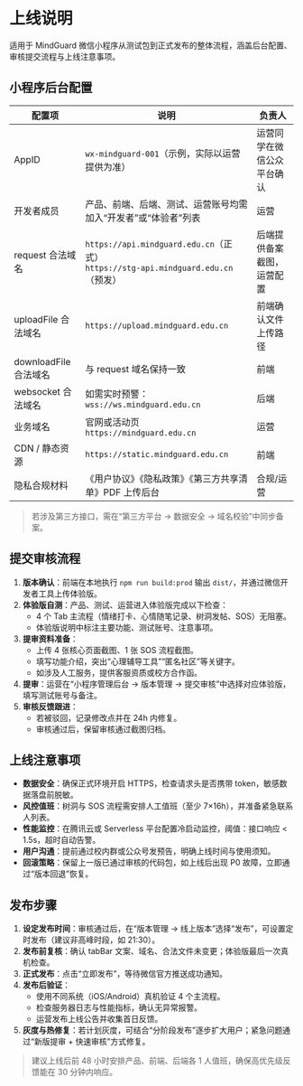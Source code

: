 # 上线说明

适用于 MindGuard 微信小程序从测试包到正式发布的整体流程，涵盖后台配置、审核提交流程与上线注意事项。

## 小程序后台配置

| 配置项 | 说明 | 负责人 |
| --- | --- | --- |
| AppID | `wx-mindguard-001`（示例，实际以运营提供为准） | 运营同学在微信公众平台确认 |
| 开发者成员 | 产品、前端、后端、测试、运营账号均需加入“开发者”或“体验者”列表 | 运营 |
| request 合法域名 | `https://api.mindguard.edu.cn`（正式）<br>`https://stg-api.mindguard.edu.cn`（预发） | 后端提供备案截图，运营配置 |
| uploadFile 合法域名 | `https://upload.mindguard.edu.cn` | 前端确认文件上传路径 |
| downloadFile 合法域名 | 与 request 域名保持一致 | 前端 |
| websocket 合法域名 | 如需实时预警：`wss://ws.mindguard.edu.cn` | 后端 |
| 业务域名 | 官网或活动页 `https://mindguard.edu.cn` | 运营 |
| CDN / 静态资源 | `https://static.mindguard.edu.cn` | 前端 |
| 隐私合规材料 | 《用户协议》《隐私政策》《第三方共享清单》PDF 上传后台 | 合规/运营 |

> 若涉及第三方接口，需在“第三方平台 → 数据安全 → 域名校验”中同步备案。

## 提交审核流程

1. **版本确认**：前端在本地执行 `npm run build:prod` 输出 `dist/`，并通过微信开发者工具上传体验版。
2. **体验版自测**：产品、测试、运营进入体验版完成以下检查：
   - 4 个 Tab 主流程（情绪打卡、心情随笔记录、树洞发帖、SOS）无阻塞。
   - 体验版说明中标注主要功能、测试账号、注意事项。
3. **提审资料准备**：
   - 上传 4 张核心页面截图、1 张 SOS 流程截图。
   - 填写功能介绍，突出“心理辅导工具”“匿名社区”等关键字。
   - 如涉及人工服务，提供客服资质或校方合作函。
4. **提审**：运营在“小程序管理后台 → 版本管理 → 提交审核”中选择对应体验版，填写测试账号与备注。
5. **审核反馈跟进**：
   - 若被驳回，记录修改点并在 24h 内修复。
   - 审核通过后，保留审核通过截图归档。

## 上线注意事项

- **数据安全**：确保正式环境开启 HTTPS，检查请求头是否携带 token，敏感数据落盘前脱敏。
- **风控值班**：树洞与 SOS 流程需安排人工值班（至少 7×16h），并准备紧急联系人列表。
- **性能监控**：在腾讯云或 Serverless 平台配置冷启动监控，阈值：接口响应 < 1.5s，超时自动告警。
- **用户沟通**：提前通过校内群或公众号发预告，明确上线时间与使用须知。
- **回滚策略**：保留上一版已通过审核的代码包，如上线后出现 P0 故障，立即通过“版本回退”恢复。

## 发布步骤

1. **设定发布时间**：审核通过后，在“版本管理 → 线上版本”选择“发布”，可设置定时发布（建议非高峰时段，如 21:30）。
2. **发布前复核**：确认 tabBar 文案、域名、合法文件未变更；体验版最后一次真机检查。
3. **正式发布**：点击“立即发布”，等待微信官方推送成功通知。
4. **发布后验证**：
   - 使用不同系统（iOS/Android）真机验证 4 个主流程。
   - 检查服务器日志与性能指标，确认无异常报警。
   - 运营发布上线公告并收集首日反馈。
5. **灰度与热修复**：若计划灰度，可结合“分阶段发布”逐步扩大用户；紧急问题通过“新版提审 + 快速审核”方式修复。

> 建议上线后前 48 小时安排产品、前端、后端各 1 人值班，确保高优先级反馈能在 30 分钟内响应。
